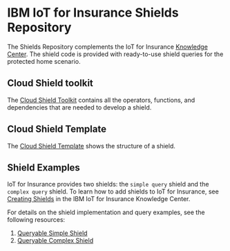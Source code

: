 # IBM IoT for Insurance Shields Repository
The Shields Repository complements the IoT for Insurance [Knowledge Center](https://www.ibm.com/support/knowledgecenter/en/SSQNYQ_bas/iot-insurance/kc_welcome_bas.html). The shield code is provided with ready-to-use shield queries for the protected home scenario.

## Cloud Shield toolkit
The [Cloud Shield Toolkit](./shield-toolkit) contains all the operators, functions, and dependencies that are needed to develop a shield.

## Cloud Shield Template
The [Cloud Shield Template](./shield-template) shows the structure of a shield.

## Shield Examples
IoT for Insurance provides two shields: the `simple query` shield and the `complex query` shield. To learn how to add shields to IoT for Insurance, see [Creating Shields](https://www.ibm.com/support/knowledgecenter/en/SSQNYQ_bas/iot-insurance/iotinsurance_shield_toolkit.html) in the IBM IoT for Insurance Knowledge Center.

For details on the shield implementation and query examples, see the following resources:
1. [Queryable Simple Shield](./QueryableSimpleShield)
2. [Queryable Complex Shield](./QueryableComplexShield)
